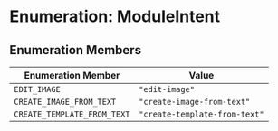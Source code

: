 # Enumeration: ModuleIntent

## Enumeration Members

| Enumeration Member | Value |
| ------ | ------ |
| `EDIT_IMAGE` | `"edit-image"` |
| `CREATE_IMAGE_FROM_TEXT` | `"create-image-from-text"` |
| `CREATE_TEMPLATE_FROM_TEXT` | `"create-template-from-text"` |
